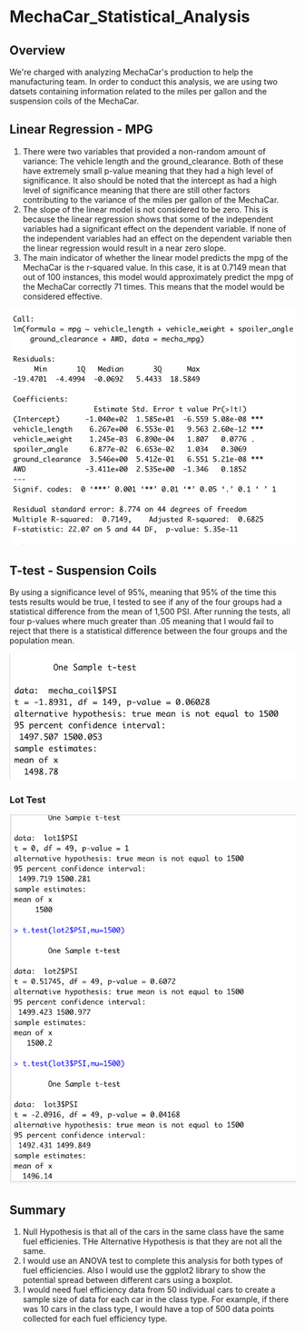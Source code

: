 # MechaCar_Statistical_Analysis

## Overview

We're charged with analyzing MechaCar's production to help the manufacturing team. In order to conduct this analysis, we are using two datsets containing information related to the miles per gallon and the suspension coils of the MechaCar.

## Linear Regression - MPG
1.  There were two variables that provided a non-random amount of variance: The vehicle length and the ground_clearance. Both of these have extremely small p-value meaning that they had a high level of significance. It also should be noted that the intercept as had a high level of significance meaning that there are still other factors contributing to the variance of the miles per gallon of the MechaCar.
2.  The slope of the linear model is not considered to be zero. This is because the linear regression shows that some of the independent variables had a significant effect on the dependent variable. If none of the independent variables had an effect on the dependent variable then the linear regression would result in a near zero slope.
3.  The main indicator of whether the linear model predicts the mpg of the MechaCar is the r-squared value. In this case, it is at 0.7149 mean that out of 100 instances, this model would approximately predict the mpg of the MechaCar correctly 71 times. This means that the model would be considered effective.

![Alt text](https://github.com/Goddard310/MechaCar_Statistical_Analysis/blob/main/images/MPG%20p_value.png)

## T-test - Suspension Coils

By using a significance level of 95%, meaning that 95% of the time this tests results would be true, I tested to see if any of the four groups had a statistical difference from the mean of 1,500 PSI. After running the tests, all four p-values where much greater than .05 meaning that I would fail to reject that there is a statistical difference between the four groups and the population mean.

![Alt text](https://github.com/Goddard310/MechaCar_Statistical_Analysis/blob/main/images/PSI%20t_test.png) 


### Lot Test
![Alt text](https://github.com/Goddard310/MechaCar_Statistical_Analysis/blob/main/images/multi-lot%20t_test.png)


## Summary

1.  Null Hypothesis is that all of the cars in the same class have the same fuel efficienies. THe Alternative Hypothesis is that they are not all the same.
2.  I would use an ANOVA test to complete this analysis for both types of fuel efficiencies. Also I would use the ggplot2 library to show the potential spread between different cars using a boxplot.
3.  I would need fuel efficiency data from 50 individual cars to create a sample size of data for each car in the class type. For example, if there was 10 cars in the class type, I would have a top of 500 data points collected for each fuel efficiency type.

